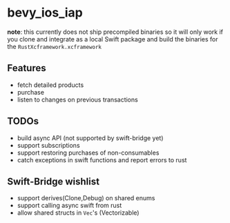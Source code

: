 # bevy_ios_iap

**note**: this currently does not ship precompiled binaries so it will only work if you clone and integrate as a local Swift package and build the binaries for the `RustXcframework.xcframework`

## Features
* fetch detailed products
* purchase
* listen to changes on previous transactions

## TODOs
* build async API (not supported by swift-bridge yet)
* support subscriptions
* support restoring purchases of non-consumables
* catch exceptions in swift functions and report errors to rust

## Swift-Bridge wishlist
* support derives(Clone,Debug) on shared enums
* support calling async swift from rust
* allow shared structs in `Vec`'s (Vectorizable)
